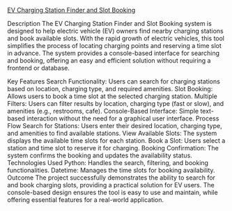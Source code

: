 <a href="https://colab.research.google.com/drive/1s8i7559BJvk-rGHQlWQ3_FTmBaFNaYNf?usp=sharing" target="_blank">EV Charging Station Finder and Slot Booking</a>

Description
The EV Charging Station Finder and Slot Booking system is designed to help electric vehicle (EV) owners find nearby charging stations and book available slots. With the rapid growth of electric vehicles, this tool simplifies the process of locating charging points and reserving a time slot in advance. The system provides a console-based interface for searching and booking, offering an easy and efficient solution without requiring a frontend or database.

Key Features
Search Functionality: Users can search for charging stations based on location, charging type, and required amenities.
Slot Booking: Allows users to book a time slot at the selected charging station.
Multiple Filters: Users can filter results by location, charging type (fast or slow), and amenities (e.g., restrooms, cafe).
Console-Based Interface: Simple text-based interaction without the need for a graphical user interface.
Process Flow
Search for Stations: Users enter their desired location, charging type, and amenities to find available stations.
View Available Slots: The system displays the available time slots for each station.
Book a Slot: Users select a station and time slot to reserve it for charging.
Booking Confirmation: The system confirms the booking and updates the availability status.
Technologies Used
Python: Handles the search, filtering, and booking functionalities.
Datetime: Manages the time slots for booking availability.
Outcome
The project successfully demonstrates the ability to search for and book charging slots, providing a practical solution for EV users. The console-based design ensures the tool is easy to use and maintain, while offering essential features for a real-world application.


